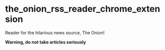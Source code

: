 # the_onion_rss_reader_chrome_extension
Reader for the hilarious news source, The Onion!    

**Warning, do not take articles seriously**
